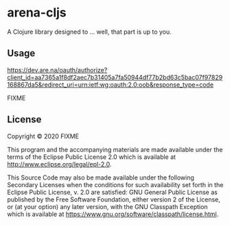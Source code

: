 # arena-cljs

A Clojure library designed to ... well, that part is up to you.

## Usage

https://dev.are.na/oauth/authorize?client_id=aa7365a1f8df2aec7b31405a7fa50944df77b2bd63c5bac07f97829168867da5&redirect_uri=urn:ietf:wg:oauth:2.0:oob&response_type=code

FIXME

## License

Copyright © 2020 FIXME

This program and the accompanying materials are made available under the
terms of the Eclipse Public License 2.0 which is available at
http://www.eclipse.org/legal/epl-2.0.

This Source Code may also be made available under the following Secondary
Licenses when the conditions for such availability set forth in the Eclipse
Public License, v. 2.0 are satisfied: GNU General Public License as published by
the Free Software Foundation, either version 2 of the License, or (at your
option) any later version, with the GNU Classpath Exception which is available
at https://www.gnu.org/software/classpath/license.html.
